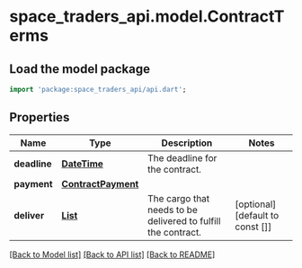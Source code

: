 # space_traders_api.model.ContractTerms

## Load the model package
```dart
import 'package:space_traders_api/api.dart';
```

## Properties
Name | Type | Description | Notes
------------ | ------------- | ------------- | -------------
**deadline** | [**DateTime**](DateTime.md) | The deadline for the contract. | 
**payment** | [**ContractPayment**](ContractPayment.md) |  | 
**deliver** | [**List<ContractDeliverGood>**](ContractDeliverGood.md) | The cargo that needs to be delivered to fulfill the contract. | [optional] [default to const []]

[[Back to Model list]](../README.md#documentation-for-models) [[Back to API list]](../README.md#documentation-for-api-endpoints) [[Back to README]](../README.md)


